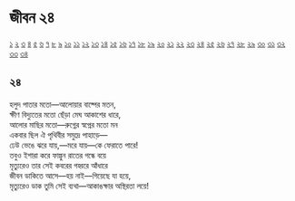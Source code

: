 # জীবন ২৪

[১](2.10.0.jeebon-1.md) [২](2.10.1.jeebon-2.md) [৩](2.10.2.jeebon-3.md) [৪](2.10.3.jeebon-4.md) [৫](2.10.4.jeebon-5.md) [৬](2.10.5.jeebon-6.md) [৭](2.10.6.jeebon-7.md) [৮](2.10.7.jeebon-8.md) [৯](2.10.8.jeebon-9.md) [১০](2.10.9.jeebon-10.md) [১১](2.10.10.jeebon-11.md) [১২](2.10.11.jeebon-12.md) [১৩](2.10.12.jeebon-13.md) [১৪](2.10.13.jeebon-14.md) [১৫](2.10.14.jeebon-15.md) [১৬](2.10.15.jeebon-16.md) [১৭](2.10.16.jeebon-17.md) [১৮](2.10.17.jeebon-18.md) [১৯](2.10.18.jeebon-19.md) [২০](2.10.19.jeebon-20.md) [২১](2.10.20.jeebon-21.md) [২২](2.10.21.jeebon-22.md) [২৩](2.10.22.jeebon-23.md) [২৪](2.10.23.jeebon-24.md) [২৫](2.10.24.jeebon-25.md) [২৬](2.10.25.jeebon-26.md) [২৭](2.10.26.jeebon-27.md) [২৮](2.10.27.jeebon-28.md) [২৯](2.10.28.jeebon-29.md) [৩০](2.10.29.jeebon-30.md) [৩১](2.10.30.jeebon-31.md) [৩২](2.10.31.jeebon-32.md) [৩৩](2.10.32.jeebon-33.md) [৩৪](2.10.33.jeebon-34.md)

## ২৪

হলুদ পাতার মতো—আলোয়ার বাষ্পের মতন,  
ক্ষীণ বিদ্যুতের মতো ছেঁড়া মেঘ আকাশের ধারে,  
আলোর মাছির মতো—রুগ্নের স্বপ্নের মতো মন  
একবার ছিল ঐ পৃথিবীর সমুদ্রে পাহাড়ে—  
ঢেউ ভেঙে ঝরে যায়,—মরে যায়—কে ফেরাতে পারে!  
তবুও ইশারা করে ফাল্গুন রাতের গন্ধে বয়ে  
মৃত্যুরেও তার সেই কবরের গহ্বরে আঁধারে  
জীবন ডাকিতে আসে—হয় নাই—গিয়েছে যা হয়ে,  
মৃত্যুরেও ডাক তুমি সেই ব্যথা—আকাঙক্ষার অস্থিরতা লয়ে!

